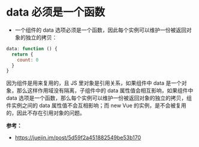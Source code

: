 <!--
 * @Description: In User Settings Edit
 * @Author: your name
 * @Date: 2019-09-18 15:54:04
 * @LastEditTime: 2019-09-18 20:27:40
 * @LastEditors: Please set LastEditors
 -->
# data 必须是一个函数

- 一个组件的 data 选项必须是一个函数，因此每个实例可以维护一份被返回对象的独立的拷贝：

```javascript
data: function () {
  return {
    count: 0
  }
}
```

因为组件是用来复用的，且 JS 里对象是引用关系，如果组件中 data 是一个对象，那么这样作用域没有隔离，子组件中的 data 属性值会相互影响，如果组件中 data 选项是一个函数，那么每个实例可以维护一份被返回对象的独立的拷贝，组件实例之间的 data 属性值不会互相影响；而 new Vue 的实例，是不会被复用的，因此不存在引用对象的问题。

**参考：**
- <https://juejin.im/post/5d59f2a451882549be53b170>
